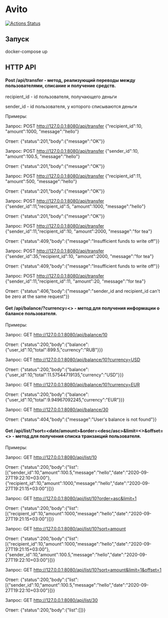 # Avito
[![Actions Status](https://github.com/eprokofyev/testTask/workflows/avito%20build/badge.svg?branch=master)](https://github.com/eprokofyev/avito/actions)


## Запуск

docker-compose up

## HTTP API
#### Post /api/transfer - метод, реализующий переводы между пользователями, списание и получение средств.

recipient_id - id пользователя, получающего деньги

sender_id - id пользователя, у которого списываются деньги

Примеры:

Запрос: POST http://127.0.0.1:8080/api/transfer
{"recipient_id":10, "amount":1000, "message":"hello"}
 
Ответ: {"status":201,"body":{"message":"OK"}}

Запрос: POST http://127.0.0.1:8080/api/transfer
{"sender_id":10, "amount":100.5, "message":"hello"}

Ответ: {"status":201,"body":{"message":"OK"}}

Запрос: POST http://127.0.0.1:8080/api/transfer
{"recipient_id":11, "amount":500, "message":"hello"}
 
Ответ: {"status":201,"body":{"message":"OK"}}

Запрос: POST http://127.0.0.1:8080/api/transfer
{"sender_id":11,"recipient_id":5, "amount":1000, "message":"hello"}

Ответ: {"status":201,"body":{"message":"OK"}}

Запрос: POST http://127.0.0.1:8080/api/transfer
{"sender_id":11,"recipient_id":10, "amount":2000, "message":"for tea"}

Ответ: {"status":409,"body":{"message":"Insufficient funds to write off"}}

Запрос: POST http://127.0.0.1:8080/api/transfer
{"sender_id":35,"recipient_id":10, "amount":2000, "message":"for tea"}

Ответ: {"status":409,"body":{"message":"Insufficient funds to write off"}}

Запрос: POST http://127.0.0.1:8080/api/transfer
{"sender_id":11,"recipient_id":11, "amount":20, "message":"for tea"}

Ответ: {"status":406,"body":{"message":"sender_id and recipient_id can't be zero at the same request"}}

#### Get /api/balance/<id>?currency=<> - метод для получения информации о балансе пользователя.

Примеры:

Запрос: GET http://127.0.0.1:8080/api/balance/10

Ответ: {"status":200,"body":{"balance":{"user_id":10,"total":899.5,"currency":"RUB"}}}
 
Запрос: GET http://127.0.0.1:8080/api/balance/10?currency=USD

Ответ: {"status":200,"body":{"balance":{"user_id":10,"total":11.57544719135,"currency":"USD"}}}

Запрос: GET http://127.0.0.1:8080/api/balance/10?currency=EUR

Ответ: {"status":200,"body":{"balance":{"user_id":10,"total":9.94967092245,"currency":"EUR"}}}
 
Запрос: GET http://127.0.0.1:8080/api/balance/30
 
Ответ: {"status":404,"body":{"message":"User's balance is not found"}}

#### Get /api/list/<id>?sort=<date/amount>&order=<desc/asc>&limit=<>&offset=<> - метод для получения списка транзакций пользователя.

Примеры:

Запрос: GET http://127.0.0.1:8080/api/list/10

Ответ: {"status":200,"body":{"list":[{"sender_id":10,"amount":100.5,"message":"hello","date":"2020-09-27T19:22:10+03:00"},{"recipient_id":10,"amount":1000,"message":"hello","date":"2020-09-27T19:21:15+03:00"}]}}
 
Запрос: GET http://127.0.0.1:8080/api/list/10?order=asc&limit=1

Ответ: {"status":200,"body":{"list":[{"recipient_id":10,"amount":1000,"message":"hello","date":"2020-09-27T19:21:15+03:00"}]}}

Запрос: GET http://127.0.0.1:8080/api/list/10?sort=amount

Ответ: {"status":200,"body":{"list":[{"recipient_id":10,"amount":1000,"message":"hello","date":"2020-09-27T19:21:15+03:00"},{"sender_id":10,"amount":100.5,"message":"hello","date":"2020-09-27T19:22:10+03:00"}]}}

Запрос: GET http://127.0.0.1:8080/api/list/10?sort=amount&limit=1&offset=1

Ответ: {"status":200,"body":{"list":[{"sender_id":10,"amount":100.5,"message":"hello","date":"2020-09-27T19:22:10+03:00"}]}}

Запрос: GET http://127.0.0.1:8080/api/list/30

Ответ: {"status":200,"body":{"list":[]}}